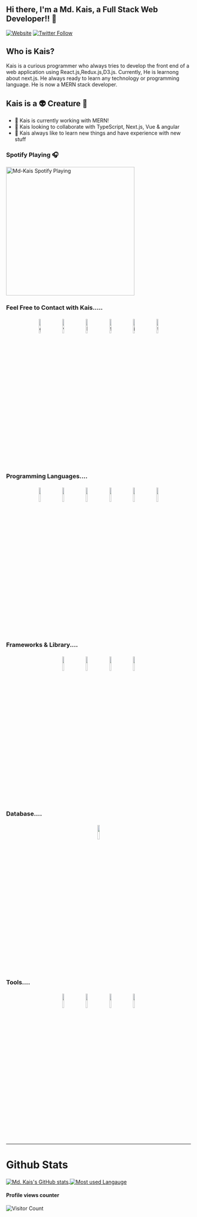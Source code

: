 
## Hi there, I'm a Md. Kais, a Full Stack Web Developer!! 👋 
[![Website](https://img.shields.io/website?label=braindeath.com&style=for-the-badge&url=https%3A%2F%2Fbraindeath.com)](https://mdkais.netlify.app)
[![Twitter Follow](https://img.shields.io/twitter/follow/Md_Kais_?color=1DA1F2&logo=twitter&style=for-the-badge)](https://twitter.com/intent/follow?original_referer=https%3A%2F%2Fgithub.com%2FcodeSTACKr&screen_name=Md_Kais_)

## Who is Kais?
Kais is a curious programmer who always tries to develop the front end of a web application using React.js,Redux.js,D3.js. Currently, He is learnong about next.js. He always ready to learn any technology or programming language. He is now a MERN stack developer.

## Kais is a  👽 Creature 🤖 

- 🔭 Kais is currently working with MERN!
- 👯 Kais looking to collaborate with TypeScript, Next.js, Vue & angular
- 🥅 Kais always like to learn new things and have experience with new stuff
  
### Spotify Playing 🎧

[<img src="https://now-playing-codestackr.vercel.app/api/spotify-playing" alt="Md-Kais Spotify Playing" width="350" />](https://open.spotify.com/user/bxpyixj89kmgcjgjzv5keu6fd)
<br/>

### Feel Free to Contact with Kais.....

<p align="center">
	<a href="https://github.com/Md-Kais" target="_blank"><img alt="github" width="10%" style="padding:5px" src="https://img.icons8.com/clouds/100/000000/github.png"/></a>
    <a href="https://mdkais.netlify.app" target="_blank"><img  alt="website" width="10%" style="padding:5px" src="https://img.icons8.com/clouds/100/000000/domain.png"/></a>
	<a href="https://www.linkedin.com/in/md-kais-7a976b1b0/"  target="_blank"><img alt="linkedin" width="10%" style="padding:5px" src="https://img.icons8.com/clouds/100/000000/linkedin.png"/></a>
	<a href="https://www.facebook.com/kais.superb/"  target="_blank"><img alt="facebook" width="10%" style="padding:5px" src="https://img.icons8.com/clouds/100/000000/facebook-new.png"/></a>
	<a href="https://www.instagram.com/ice_in_kais/"  target="_blank"><img alt="instagram" width="10%" style="padding:5px" src="https://img.icons8.com/clouds/100/000000/instagram.png"/></a>
	<a href="https://twitter.com/Md_Kais_"  target="_blank"><img alt="twitter" width="10%" style="padding:5px" src="https://img.icons8.com/clouds/100/000000/twitter.png"/></a>
</p>

<!-- 
# TECHNICAL SKILLS

### Front End (Expert): 
Html, CSS, Bootstrap, Material UI,  JavaScript, TypeScript, ES6, React JS, React Router,D3.js
### Back End: 
Node JS, Express JS, MongoDB, Postman
### Deploy tools: 
Firebase, Heroku, GitHub,  Netlify, 
### Others: 
VS Code, Git, Visual Studio,  Chrome Dev Tools, OOP, Data Structure, SASS
 -->
### Programming Languages....

<p align="center">
	<img width="10%" style="padding:5px" src="https://img.icons8.com/color/144/000000/c-programming.png"/>
	<img width="10%" style="padding:5px" src="https://img.icons8.com/color/144/000000/python.png"/>
	<img width="10%" style="padding:5px" src="https://img.icons8.com/color/144/000000/javascript.png"/>
    <img width="10%" style="padding:5px" src="https://img.icons8.com/color/144/000000/typescript.png"/>
  <img width="10%" style="padding:5px" src="https://img.icons8.com/color/144/000000/nodejs.png"/>
  <img width="10%" style="padding:5px" src="https://img.icons8.com/color/144/000000/c-plus-plus-logo.png"/>
</p>

### Frameworks & Library....
<p align="center">
	<img width="10%" style="padding:5px" src="https://img.icons8.com/color/144/000000/bootstrap.png"/>
	<img width="10%" style="padding:5px"  src="https://img.icons8.com/color/144/000000/react-native.png"/>
	<img width="10%" style="padding:5px" src="https://img.icons8.com/color/144/000000/material-ui.png"/>
    <img width="10%" style="padding:5px" src="https://img.icons8.com/color/144/000000/vue-js.png"/>
</p>

### Database....
<p align="center">
	<img width="10%" style="padding:5px" src="https://img.icons8.com/color/144/000000/mongodb.png"/>
</p>

### Tools....
<p align="center">
	<img width="10%" style="padding:5px" src="https://img.icons8.com/nolan/144/github.png"/>
	<img width="10%" style="padding:5px" src="https://img.icons8.com/ios/144/000000/gitlab.png"/>
	<img width="10%" style="padding:5px" src="https://img.icons8.com/nolan/144/heroku.png"/>
    <img width="10%" style="padding:5px"  src="https://img.icons8.com/color/144/000000/firebase.png"/>
</p>

---

<!-- <a href="https://github.com/anuraghazra/github-readme-stats">
  <img align="center" src="https://github-readme-stats.anuraghazra1.vercel.app/api?username=anuraghazra&show_icons=true&include_all_commits=true&theme=material-palenight" alt="Anurag's github stats" />
</a>
<a href="https://github.com/anuraghazra/github-readme-stats">
  <!-- Change the `github-readme-stats.anuraghazra1.vercel.app` to `github-readme-stats.vercel.app`  -->
  <!-- <img align="center" src="https://github-readme-stats.anuraghazra1.vercel.app/api/top-langs/?username=anuraghazra&layout=compact&theme=material-palenight" />
</a> --> 

# Github Stats
<a href="https://mdkais.netlify.app" target="_blank">
  <img align="center" src="https://github-readme-stats.anuraghazra1.vercel.app/api?username=Md-Kais&count_private=true&show_icons=true&theme=radical"   alt="Md. Kais's GitHub stats" />
</a>
<a href="https://mdkais.netlify.app" target="_blank">
  <img align="center" src="https://github-readme-stats.anuraghazra1.vercel.app/api/top-langs/?username=Md-Kais&layout=compact&theme=radical" alt="Most used Langauge" />
</a>

#### Profile views counter
![Visitor Count](https://profile-counter.glitch.me/{Md-Kais}/count.svg)


